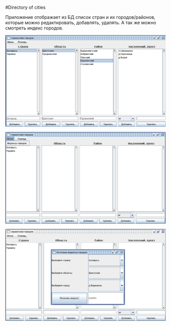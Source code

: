 #Directory of cities

Приложение отображает из БД список стран и их городов/районов, которые можно редактировать, добавлять, удалять. А так же можно смотреть индекс городов.

![text](1.png)

![text](2.png)

![text](3.png)

